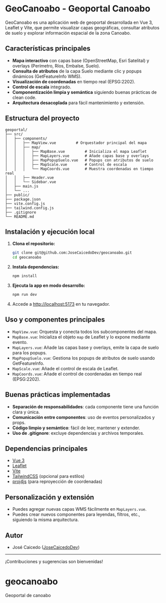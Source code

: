 # GeoCanoabo - Geoportal Canoabo

GeoCanoabo es una aplicación web de geoportal desarrollada en Vue 3, Leaflet y Vite, que permite visualizar capas geográficas, consultar atributos de suelo y explorar información espacial de la zona Canoabo.

## Características principales

- **Mapa interactivo** con capas base (OpenStreetMap, Esri Satelital) y overlays (Perímetro, Ríos, Embalse, Suelo).
- **Consulta de atributos** de la capa Suelo mediante clic y popups dinámicos (GetFeatureInfo WMS).
- **Visualización de coordenadas** en tiempo real (EPSG:2202).
- **Control de escala** integrado.
- **Componentización limpia y semántica** siguiendo buenas prácticas de clean code.
- **Arquitectura desacoplada** para fácil mantenimiento y extensión.

## Estructura del proyecto

```
geoportal/
├── src/
│   ├── components/
│   │   ├── MapView.vue         # Orquestador principal del mapa
│   │   ├── map/
│   │   │   ├── MapBase.vue         # Inicializa el mapa Leaflet
│   │   │   ├── MapLayers.vue       # Añade capas base y overlays
│   │   │   ├── MapPopupSuelo.vue   # Popups con atributos de suelo
│   │   │   ├── MapScale.vue        # Control de escala
│   │   │   └── MapCoords.vue       # Muestra coordenadas en tiempo real
│   │   ├── Header.vue
│   │   └── Sidebar.vue
│   ├── main.js
│   └── ...
├── public/
├── package.json
├── vite.config.js
├── tailwind.config.js
├── .gitignore
└── README.md
```

## Instalación y ejecución local

1. **Clona el repositorio:**
   ```sh
   git clone git@github.com:JoseCaicedoDev/geocanoabo.git
   cd geocanoabo
   ```
2. **Instala dependencias:**
   ```sh
   npm install
   ```
3. **Ejecuta la app en modo desarrollo:**
   ```sh
   npm run dev
   ```
4. Accede a [http://localhost:5173](http://localhost:5173) en tu navegador.

## Uso y componentes principales

- `MapView.vue`: Orquesta y conecta todos los subcomponentes del mapa.
- `MapBase.vue`: Inicializa el objeto `map` de Leaflet y lo expone mediante evento.
- `MapLayers.vue`: Añade las capas base y overlays, emite la capa de suelo para los popups.
- `MapPopupSuelo.vue`: Gestiona los popups de atributos de suelo usando GetFeatureInfo.
- `MapScale.vue`: Añade el control de escala de Leaflet.
- `MapCoords.vue`: Añade el control de coordenadas en tiempo real (EPSG:2202).

## Buenas prácticas implementadas

- **Separación de responsabilidades**: cada componente tiene una función clara y única.
- **Comunicación entre componentes**: uso de eventos personalizados y props.
- **Código limpio y semántico**: fácil de leer, mantener y extender.
- **Uso de .gitignore**: excluye dependencias y archivos temporales.

## Dependencias principales

- [Vue 3](https://vuejs.org/)
- [Leaflet](https://leafletjs.com/)
- [Vite](https://vitejs.dev/)
- [TailwindCSS](https://tailwindcss.com/) (opcional para estilos)
- [proj4js](https://proj4js.org/) (para reproyección de coordenadas)

## Personalización y extensión

- Puedes agregar nuevas capas WMS fácilmente en `MapLayers.vue`.
- Puedes crear nuevos componentes para leyendas, filtros, etc., siguiendo la misma arquitectura.

## Autor

- José Caicedo ([JoseCaicedoDev](https://github.com/JoseCaicedoDev))

---

¡Contribuciones y sugerencias son bienvenidas!

# geocanoabo
Geoportal de canoabo
